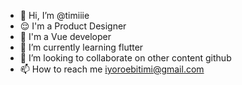 - 👋 Hi, I’m @timiiie
- 😌 I'm a Product Designer 
- 🥵 I'm a Vue developer
- 🌱 I’m currently learning flutter
- 💞️ I’m looking to collaborate on other content github
- 📫 How to reach me iyoroebitimi@gmail.com

<!---
timiiie/timiiie is a ✨ special ✨ repository because its `README.md` (this file) appears on your GitHub profile.
You can click the Preview link to take a look at your changes.
--->
